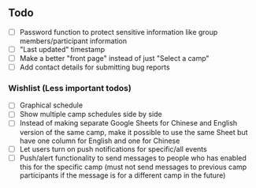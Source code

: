 ## Todo
  * [ ] Password function to protect sensitive information like group members/participant information
  * [ ] "Last updated" timestamp
  * [ ] Make a better "front page" instead of just "Select a camp"
  * [ ] Add contact details for submitting bug reports

### Wishlist (Less important todos)
  * [ ] Graphical schedule
  * [ ] Show multiple camp schedules side by side
  * [ ] Instead of making separate Google Sheets for Chinese and English version of the same camp, make it possible to use the same Sheet but have one column for English and one for Chinese
  * [ ] Let users turn on push notifications for specific/all events
  * [ ] Push/alert functionality to send messages to people who has enabled this for the specific camp (must not send messages to previous camp participants if the message is for a different camp in the future)
